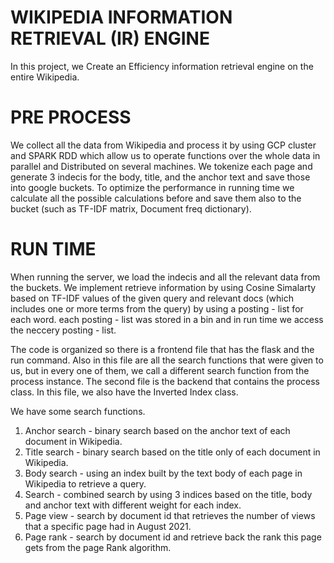 

# WIKIPEDIA INFORMATION RETRIEVAL (IR) ENGINE

In this project, we Create an Efficiency information retrieval engine on the entire Wikipedia.

# PRE PROCESS
We collect all the data from Wikipedia and process it by using GCP cluster and SPARK RDD which allow us to operate functions over the whole data in parallel and Distributed on several machines. 
We tokenize each page and generate 3 indecis for the body, title, and the anchor text 
and save those into google buckets.
To optimize the performance in running time we calculate all the possible calculations before and save them also to the bucket (such as TF-IDF matrix, Document freq dictionary).

# RUN TIME
When running the server, we load the indecis and all the relevant data from the buckets.
We implement retrieve information by using Cosine Simalarty based on TF-IDF values of the given query and relevant docs (which includes one or more terms from the query) by using a posting - list for each word.
each posting - list was stored in a bin and in run time we access the neccery posting - list.


The code is organized so there is a frontend file that has the flask and the run command. 
Also in this file are all the search functions that were given to us, but in every one of them, we call a different search function from the process instance.
The second file is the backend that contains the process class. In this file, we also have the Inverted Index class.


We have some search functions.
  1. Anchor search -  binary search based on the anchor text of each document in Wikipedia.
  2. Title search  - binary search based on the title only of each document in Wikipedia.
  3. Body search   - using an index built by the text body of each page in Wikipedia to retrieve a query.
  4. Search   - combined search by using 3 indices based on the title, body and anchor text with different weight for each index.
  5. Page view - search by document id that retrieves the number of views that a specific page had in August 2021. 
  6. Page rank - search by document id and retrieve back the rank this page gets from the page Rank algorithm.


